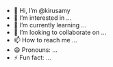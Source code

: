 - 👋 Hi, I’m @kirusamy
- 👀 I’m interested in ...
- 🌱 I’m currently learning ...
- 💞️ I’m looking to collaborate on ...
- 📫 How to reach me ...
- 😄 Pronouns: ...
- ⚡ Fun fact: ...

<!---
kirusamy/kirusamy is a ✨ special ✨ repository because its `README.md` (this file) appears on your GitHub profile.
You can click the Preview link to take a look at your changes.
--->
